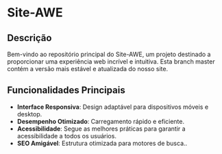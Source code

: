 # Site-AWE

## Descrição

Bem-vindo ao repositório principal do Site-AWE, um projeto destinado a proporcionar uma experiência web incrível e intuitiva. Esta branch master contém a versão mais estável e atualizada do nosso site.

## Funcionalidades Principais

- **Interface Responsiva**: Design adaptável para dispositivos móveis e desktop.
- **Desempenho Otimizado**: Carregamento rápido e eficiente.
- **Acessibilidade**: Segue as melhores práticas para garantir a acessibilidade a todos os usuários.
- **SEO Amigável**: Estrutura otimizada para motores de busca..